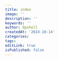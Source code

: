 ```yaml
---
title: index
image: ''
description: ''
keywords: ''
author: Opshell
createdAt: '2024-10-14'
categories: 
tags: 
editLink: true
isPublished: false
---
```


